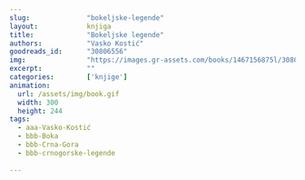```yaml
---
slug:              "bokeljske-legende"
layout:            knjiga
title:             "Bokeljske legende"
authors:           "Vasko Kostić"
goodreads_id:      "30806556"
img:               "https://images.gr-assets.com/books/1467156875l/30806556.jpg"
excerpt:           ""
categories:        ['knjige']
animation:
  url: /assets/img/book.gif
  width: 300
  height: 244
tags:
  - aaa-Vasko-Kostić
  - bbb-Boka
  - bbb-Crna-Gora
  - bbb-crnogorske-legende
  
---
```

